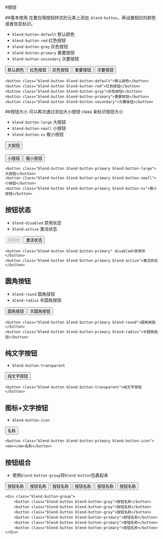 #按钮

##基本使用
在要应用按钮样式的元素上添加`.blend-button`，再设置相应的颜色或者信息标识。

- `blend-button-default` 默认颜色
- `blend-button-red` 红色按钮
- `blend-button-gray` 灰色按钮
- `blend-button-primary` 重要按钮
- `blend-button-secondary` 次要按钮


<div class="doc-demo">
    <button class="blend-button blend-button-default">默认颜色</button>
    <button class="blend-button blend-button-red">红色按钮</button>
    <button class="blend-button blend-button-gray">灰色按钮</button>
    <button class="blend-button blend-button-primary">重要按钮</button>
    <button class="blend-button blend-button-secondary">次要按钮</button>
</div>


    <button class="blend-button blend-button-default">默认颜色</button>
    <button class="blend-button blend-button-red">红色按钮</button>
    <button class="blend-button blend-button-gray">灰色按钮</button>
    <button class="blend-button blend-button-primary">重要按钮</button>
    <button class="blend-button blend-button-secondary">次要按钮</button>



##按钮大小
可以再次通过添加大小按钮 class 来标识按钮大小

- `blend-button-large` 大按钮
- `blend-button-small` 小按钮
- `blend-button-xs` 极小按钮


<div class="doc-demo">
    <button class="blend-button blend-button-primary blend-button-large">大按钮</button><br/><br/>
    <button class="blend-button blend-button-primary blend-button-small">小按钮</button>
    <button class="blend-button blend-button-primary blend-button-xs">极小按钮</button>
</div>

    <button class="blend-button blend-button-primary blend-button-large">大按钮</button>
    <button class="blend-button blend-button-primary blend-button-small">小按钮</button>
    <button class="blend-button blend-button-primary blend-button-xs">极小按钮</button>

## 按钮状态

- `blend-disabled` 禁用状态
- `blend-active` 激活状态


<div class="doc-demo">
    <button class="blend-button blend-button-primary" disabled>禁用状</button>
    <button class="blend-button blend-button-primary blend-active">激活状态</button>
</div>

	<button class="blend-button blend-button-primary" disabled>禁用状</button>
    <button class="blend-button blend-button-primary blend-active">激活状态</button>


## 圆角按钮

- `blend-round` 圆角按钮
- `blend-radius` 半圆角按钮

<div class="doc-demo">
    <button class="blend-button blend-button-primary blend-round">圆角按钮</button>
    <button class="blend-button blend-button-primary blend-radius">半圆角按钮</button>
</div>

	<button class="blend-button blend-button-primary blend-round">圆角按钮</button>
    <button class="blend-button blend-button-primary blend-radius">半圆角按钮</button>


## 纯文字按钮

- `blend-button-transparent`

<div class="doc-demo">
    <button class="blend-button blend-button-transparent">纯文字按钮</button>
</div>

    <button class="blend-button blend-button-transparent">纯文字按钮</button>


## 图标+文字按钮

- `blend-button-icon`

<div class="doc-demo">
    <button class="blend-button blend-button-primary blend-button-icon"><em></em>名称</button>
</div>
    
    <button class="blend-button blend-button-primary blend-button-icon"><em></em>名称</button>


## 按钮组合

- 使用`blend-button-group`将`blend-button`包裹起来

<div class="doc-demo">
    <div class="blend-button-group">  
        <button class="blend-button blend-button-primary">按钮名称</button>
        <button class="blend-button blend-button-primary">按钮名称</button>
        <button class="blend-button blend-button-primary">按钮名称</button>
        <button class="blend-button blend-button-primary">按钮名称</button>
        <button class="blend-button blend-button-primary">按钮名称</button>
        <button class="blend-button blend-button-primary">按钮名称</button>
    </div>
</div>

    <div class="blend-button-group">  
        <button class="blend-button blend-button-gray">按钮名称</button>
        <button class="blend-button blend-button-gray">按钮名称</button>
        <button class="blend-button blend-button-gray">按钮名称</button>
        <button class="blend-button blend-button-primary">按钮名称</button>
        <button class="blend-button blend-button-primary">按钮名称</button>
        <button class="blend-button blend-button-primary">按钮名称</button>
    </div>














